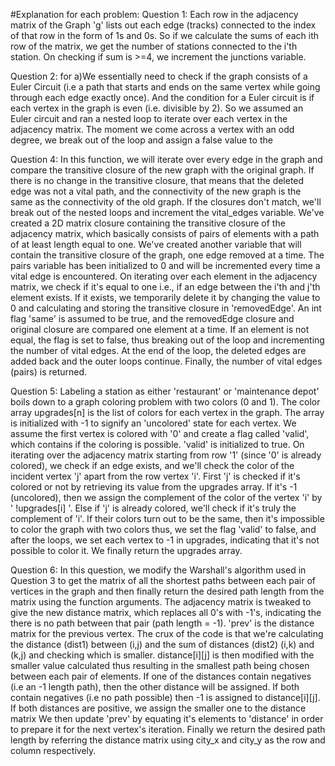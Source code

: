 #Explanation for each problem: 
Question 1:
Each row in the adjacency matrix of the Graph 'g' lists out each edge (tracks) connected to the index of that row in the form of 1s and 0s. So if we calculate the sums of each ith row of the matrix, we get the number of stations connected to the i'th station. On checking if sum is >=4, we increment the junctions variable.

Question 2:
for a)We essentially need to check if the graph consists of a Euler Circuit (i.e a path that starts and ends on the same vertex while going through each edge exactly once). And the condition for a Euler circuit is if each vertex in the graph is even (i.e. divisible by 2). So we assumed an Euler circuit and ran a nested loop to iterate over each vertex in the adjacency matrix. The moment we come across a vertex with an odd degree, we break out of the loop and assign a false value to the

Question 4:
In this function, we will iterate over every edge in the graph and compare the transitive closure of the new graph with the original graph. If there is no change in the transitive closure, that means that the deleted edge was not a vital path, and the connectivity of the new graph is the same as the connectivity of the old graph. If the closures don't match, we'll break out of the nested loops and increment the vital_edges variable. We've created a 2D matrix closure containing the transitive closure of the adjacency matrix, which basically consists of pairs of elements with a path of at least length equal to one. We've created another variable that will contain the transitive closure of the graph, one edge removed at a time. The pairs variable has been initialized to 0 and will be incremented every time a vital edge is encountered.
On iterating over each element in the adjacency matrix, we check if it's equal to one i.e., if an edge between the i'th and j'th element exists. If it exists, we temporarily delete it by changing the value to 0 and calculating and storing the transitive closure in 'removedEdge'. An int flag 'same' is assumed to be true, and the removedEdge closure and original closure are compared one element at a time. If an element is not equal, the flag is set to false, thus breaking out of the loop and incrementing the number of vital edges. At the end of the loop, the deleted edges are added back and the outer loops continue. Finally, the number of vital edges (pairs) is returned.

Question 5:
Labeling a station as either 'restaurant' or 'maintenance depot' boils down to a graph coloring problem with two colors (0 and 1). The color array upgrades[n] is the list of colors for each vertex in the graph. The array is initialized with -1 to signify an 'uncolored' state for each vertex. We assume the first vertex is colored with '0' and create a flag called 'valid', which contains if the coloring is possible. 'valid' is initialized to true.
On iterating over the adjacency matrix starting from row '1' (since '0' is already colored), we check if an edge exists, and we'll check the color of the incident vertex 'j' apart from the row vertex 'i'. First 'j' is checked if it's colored or not by retrieving its value from the upgrades array. If it's -1 (uncolored), then we assign the complement of the color of the vertex 'i' by ' !upgrades[i] '. Else if 'j' is already colored, we'll check if it's truly the complement of 'i'. If their colors turn out to be the same, then it's impossible to color the graph with two colors thus, we set the flag 'valid' to false, and after the loops, we set each vertex to -1 in upgrades, indicating that it's not possible to color it. We finally return the upgrades array.

Question 6:
In this question, we modify the Warshall's algorithm used in Question 3 to get the matrix of all the shortest paths between each pair of vertices in the graph and then finally return the desired path length from the matrix using the function arguments. The adjacency matrix is tweaked to give the new distance matrix, which replaces all 0's with -1's, indicating the there is no path between that pair (path length = -1). 'prev' is the distance matrix for the previous vertex. The crux of the code is that we're calculating the distance (dist1) between (i,j) and the sum of distances (dist2) (i,k) and (k,j) and checking which is smaller. distance[i][j] is then modified with the smaller value calculated thus resulting in the smallest path being chosen between each pair of elements. If one of the distances contain negatives (i.e an -1 length path), then the other distance will be assigned. If both contain negatives (i.e no path possible) then -1 is assigned to distance[i][j]. If both distances are positive, we assign the smaller one to the distance matrix We then update 'prev' by equating it's elements to 'distance' in order to prepare it for the next vertex's iteration. Finally we return the desired path length by referring the distance matrix using city_x and city_y as the row and column respectively.
